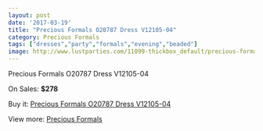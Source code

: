 ```yaml
---
layout: post
date: '2017-03-19'
title: "Precious Formals O20787 Dress V12105-04"
category: Precious Formals
tags: ["dresses","party","formals","evening","beaded"]
image: http://www.lustparties.com/11099-thickbox_default/precious-formals-o20787-dress-v12105-04.jpg
---
```

Precious Formals O20787 Dress V12105-04

On Sales: **$278**
<a href="https://www.lustparties.com/en/precious-formals/3946-precious-formals-o20787-dress-v12105-04.html"><amp-img layout="responsive" width="600" height="600" src="//www.lustparties.com/11099-thickbox_default/precious-formals-o20787-dress-v12105-04.jpg" alt="Precious Formals O20787 Dress V12105-04 0" /></a>
<a href="https://www.lustparties.com/en/precious-formals/3946-precious-formals-o20787-dress-v12105-04.html"><amp-img layout="responsive" width="600" height="600" src="//www.lustparties.com/11100-thickbox_default/precious-formals-o20787-dress-v12105-04.jpg" alt="Precious Formals O20787 Dress V12105-04 1" /></a>
<a href="https://www.lustparties.com/en/precious-formals/3946-precious-formals-o20787-dress-v12105-04.html"><amp-img layout="responsive" width="600" height="600" src="//www.lustparties.com/11101-thickbox_default/precious-formals-o20787-dress-v12105-04.jpg" alt="Precious Formals O20787 Dress V12105-04 2" /></a>

Buy it: [Precious Formals O20787 Dress V12105-04](https://www.lustparties.com/en/precious-formals/3946-precious-formals-o20787-dress-v12105-04.html "Precious Formals O20787 Dress V12105-04")

View more: [Precious Formals](https://www.lustparties.com/en/18-precious-formals "Precious Formals")
